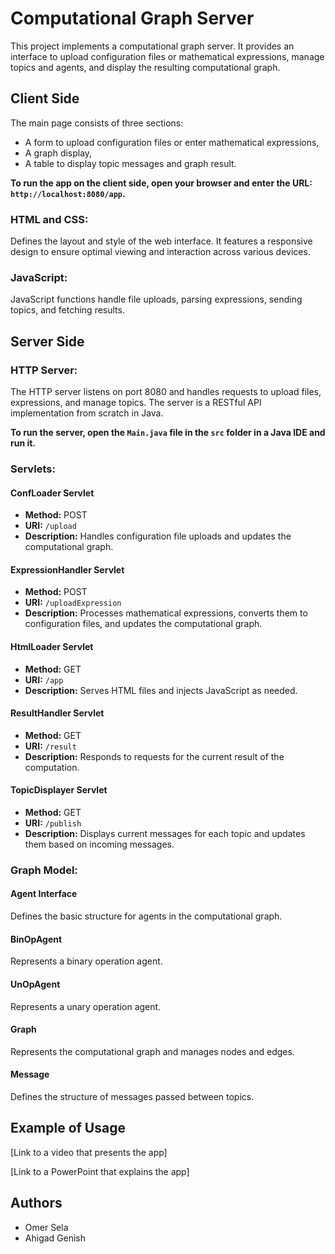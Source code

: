 # Computational Graph Server

This project implements a computational graph server. It provides an interface to upload configuration files or mathematical expressions, manage topics and agents, and display the resulting computational graph.

## Client Side

The main page consists of three sections: 
- A form to upload configuration files or enter mathematical expressions, 
- A graph display, 
- A table to display topic messages and graph result.

**To run the app on the client side, open your browser and enter the URL: `http://localhost:8080/app`.**

### HTML and CSS:

Defines the layout and style of the web interface. 
It features a responsive design to ensure optimal viewing and interaction across various devices.

### JavaScript:

JavaScript functions handle file uploads, parsing expressions, sending topics, and fetching results.

## Server Side

### HTTP Server:

The HTTP server listens on port 8080 and handles requests to upload files, expressions, and manage topics. 
The server is a RESTful API implementation from scratch in Java.

**To run the server, open the `Main.java` file in the `src` folder in a Java IDE and run it.**

### Servlets:

#### ConfLoader Servlet

- **Method:** POST
- **URI:** `/upload`
- **Description:** Handles configuration file uploads and updates the computational graph.

#### ExpressionHandler Servlet

- **Method:** POST
- **URI:** `/uploadExpression`
- **Description:** Processes mathematical expressions, converts them to configuration files, and updates the computational graph.

#### HtmlLoader Servlet

- **Method:** GET
- **URI:** `/app`
- **Description:** Serves HTML files and injects JavaScript as needed.

#### ResultHandler Servlet

- **Method:** GET
- **URI:** `/result`
- **Description:** Responds to requests for the current result of the computation.

#### TopicDisplayer Servlet

- **Method:** GET
- **URI:** `/publish`
- **Description:** Displays current messages for each topic and updates them based on incoming messages.

### Graph Model:

#### Agent Interface

Defines the basic structure for agents in the computational graph.

#### BinOpAgent

Represents a binary operation agent.

#### UnOpAgent

Represents a unary operation agent.

#### Graph

Represents the computational graph and manages nodes and edges.

#### Message

Defines the structure of messages passed between topics.

## Example of Usage

[Link to a video that presents the app]

[Link to a PowerPoint that explains the app]

## Authors

- Omer Sela
- Ahigad Genish
